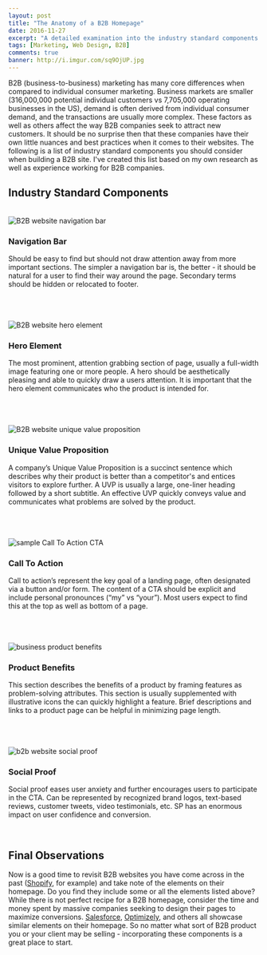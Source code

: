 ```yaml
---
layout: post
title: "The Anatomy of a B2B Homepage"
date: 2016-11-27
excerpt: "A detailed examination into the industry standard components of Business-To-Business company homepages, sourced from my experience working in the industry."
tags: [Marketing, Web Design, B2B]
comments: true
banner: http://i.imgur.com/sq9OjUP.jpg
---
```


B2B (business-to-business) marketing has many core differences when compared to individual consumer marketing. Business markets are smaller (316,000,000 potential individual customers vs 7,705,000 operating businesses in the US), demand is often derived from individual consumer demand, and the transactions are usually more complex. These factors as well as others affect the way B2B companies seek to attract new customers. It should be no surprise then that these companies have their own little nuances and best practices when it comes to their websites. The following is a list of industry standard components you should consider when building a B2B site. I've created this list based on my own research as well as experience working for B2B companies.

<h2>Industry Standard Components</h2>
<br>
<img src="http://i.imgur.com/pkLsXS2.jpg" alt="B2B website navigation bar">
<h3>Navigation Bar</h3>
<p>
Should be easy to find but should not draw attention away from more important sections. The simpler a navigation bar is, the better - it should be natural for a user to find their way around the page. Secondary terms should be hidden or relocated to footer.</p>

<br>
<br>
<br>

<img src="http://i.imgur.com/yJSXY93.jpg" alt="B2B website hero element">
<h3>Hero Element</h3>
<p>The most prominent, attention grabbing section of page, usually a full-width image featuring one or more people. A hero should be aesthetically pleasing and able to quickly draw a users attention. It is important that the hero element communicates who the product is intended for. </p>

<br>
<br>
<br>

<img src="http://i.imgur.com/Yw76dGo.jpg" alt="B2B website unique value proposition">
<h3>Unique Value Proposition</h3>
<p>A company’s Unique Value Proposition is a succinct sentence which describes why their product is better than a competitor's and entices visitors to explore further. A UVP is usually a large, one-liner heading followed by a short subtitle. An effective UVP quickly conveys value and communicates what problems are solved by the product.</p>

<br>
<br>
<br>

<img src="http://i.imgur.com/Fba8XSZ.jpg" alt="sample Call To Action CTA">
<h3>Call To Action</h3>
<p>Call to action’s represent the key goal of a landing page, often designated via a button and/or form. The content of a CTA should be explicit and include personal pronounces (“my” vs “your”). Most users expect to find this at the top as well as bottom of a page.</p>

<br>
<br>
<br>

<img src="http://i.imgur.com/Gw3Hyv1.jpg" alt="business product benefits">
<h3>Product Benefits</h3>
<p>This section describes the benefits of a product by framing features as problem-solving attributes. This section is usually supplemented with illustrative icons the can quickly highlight a feature. Brief descriptions and links to a product page can be helpful in minimizing page length.</p>

<br>
<br>
<br>

<img src="http://i.imgur.com/4EYx4uz.jpg" alt="b2b website social proof">
<h3>Social Proof</h3>
<p>Social proof eases user anxiety and further encourages users to participate in the CTA. Can be represented by recognized brand logos, text-based reviews, customer tweets, video testimonials, etc. SP has an enormous impact on user confidence and conversion.</p>
<br>
<h2>Final Observations</h2>
<p>Now is a good time to revisit B2B websites you have come across in the past (<a href="https://www.shopify.com/" target="_blank">Shopify</a>, for example) and take note of the elements on their homepage. Do you find they include some or all the elements listed above? While there is not perfect recipe for a B2B homepage, consider the time and money spent by massive companies seeking to design their pages to maximize conversions. <a href="https://www.salesforce.com/" target="_blank"> Salesforce</a>, <a href="https://www.optimizely.com/" target="_blank"> Optimizely</a>, and others all showcase similar elements on their homepage. So no matter what sort of B2B product you or your client may be selling - incorporating these components is a great place to start.</p>